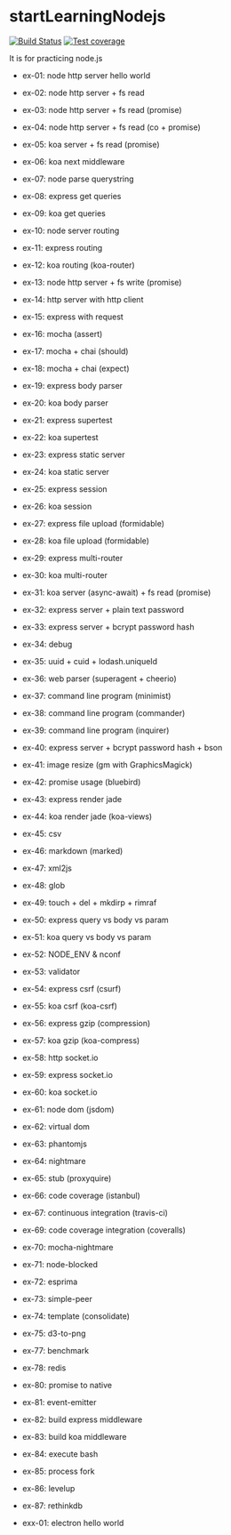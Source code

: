 # startLearningNodejs

[![Build Status][travis-image]][travis-url]
[![Test coverage][coveralls-image]][coveralls-url]

It is for practicing node.js

- ex-01: node http server hello world
- ex-02: node http server + fs read
- ex-03: node http server + fs read (promise)
- ex-04: node http server + fs read (co + promise)
- ex-05: koa server + fs read (promise)
- ex-06: koa next middleware
- ex-07: node parse querystring
- ex-08: express get queries
- ex-09: koa get queries
- ex-10: node server routing
- ex-11: express routing
- ex-12: koa routing (koa-router)
- ex-13: node http server + fs write (promise)
- ex-14: http server with http client
- ex-15: express with request
- ex-16: mocha (assert)
- ex-17: mocha + chai (should)
- ex-18: mocha + chai (expect)
- ex-19: express body parser
- ex-20: koa body parser
- ex-21: express supertest
- ex-22: koa supertest
- ex-23: express static server
- ex-24: koa static server
- ex-25: express session
- ex-26: koa session
- ex-27: express file upload (formidable)
- ex-28: koa file upload (formidable)
- ex-29: express multi-router
- ex-30: koa multi-router
- ex-31: koa server (async-await) + fs read (promise)
- ex-32: express server + plain text password
- ex-33: express server + bcrypt password hash
- ex-34: debug
- ex-35: uuid + cuid + lodash.uniqueId
- ex-36: web parser (superagent + cheerio)
- ex-37: command line program (minimist)
- ex-38: command line program (commander)
- ex-39: command line program (inquirer)
- ex-40: express server + bcrypt password hash + bson
- ex-41: image resize (gm with GraphicsMagick)
- ex-42: promise usage (bluebird)
- ex-43: express render jade
- ex-44: koa render jade (koa-views)
- ex-45: csv
- ex-46: markdown (marked)
- ex-47: xml2js
- ex-48: glob
- ex-49: touch + del + mkdirp + rimraf
- ex-50: express query vs body vs param
- ex-51: koa query vs body vs param
- ex-52: NODE_ENV & nconf
- ex-53: validator
- ex-54: express csrf (csurf)
- ex-55: koa csrf (koa-csrf)
- ex-56: express gzip (compression)
- ex-57: koa gzip (koa-compress)
- ex-58: http socket.io
- ex-59: express socket.io
- ex-60: koa socket.io
- ex-61: node dom (jsdom)
- ex-62: virtual dom
- ex-63: phantomjs
- ex-64: nightmare
- ex-65: stub (proxyquire)
- ex-66: code coverage (istanbul)
- ex-67: continuous integration (travis-ci)

- ex-69: code coverage integration (coveralls)
- ex-70: mocha-nightmare
- ex-71: node-blocked
- ex-72: esprima
- ex-73: simple-peer
- ex-74: template (consolidate)
- ex-75: d3-to-png

- ex-77: benchmark
- ex-78: redis

- ex-80: promise to native
- ex-81: event-emitter
- ex-82: build express middleware
- ex-83: build koa middleware
- ex-84: execute bash
- ex-85: process fork
- ex-86: levelup
- ex-87: rethinkdb

- exx-01: electron hello world


[travis-image]: https://travis-ci.org/Chiara-yen/startLearningNodejs.svg
[travis-url]: https://travis-ci.org/Chiara-yen/startLearningNodejs
[coveralls-image]: https://img.shields.io/coveralls/Chiara-yen/startLearningNodejs.svg?style=flat-square
[coveralls-url]: https://coveralls.io/r/Chiara-yen/startLearningNodejs
